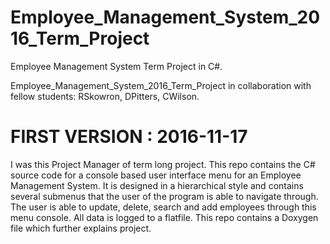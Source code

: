# Employee_Management_System_2016_Term_Project
Employee Management System Term Project in C#. 

Employee_Management_System_2016_Term_Project
in collaboration with fellow students: RSkowron, DPitters, CWilson. 
# FIRST VERSION : 2016-11-17
I was this Project Manager of term long project. This repo contains the C# source code 
for a console based user interface menu for an Employee Management System. 
It is designed in a hierarchical style and contains several submenus that the user of the 
program is able to navigate through. The user is able to update, delete, search and add 
employees through this menu console.  All data is logged to a flatfile. 
This repo contains a Doxygen file which further explains project.  
